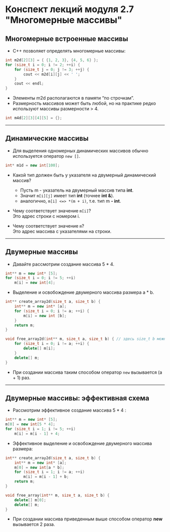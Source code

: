 # Конспект лекций модуля 2.7 "Многомерные массивы"

## Многомерные встроенные массивы

+ C++ позволяет определять многомерные массивы:

```c++
int m2d[2][3] = { {1, 2, 3}, {4, 5, 6} };
for (size_t i = 0; i != 2; ++i) {
    for (size_t j = 0; j != 3; ++j) {
        cout << m2d[i][j] << ' ';
    }
    cout << endl;
}
```

+ Элементы m2d располагаются в памяти “по строчкам”. 
+ Размерность массивов может быть любой, но на практике редко используют массивы размерности > 4.  

```c++
int m4d[2][3][4][5] = {};
```

***

## Динамические массивы

+ Для выделения одномерных динамических массивов
  обычно используется оператор `new []`.

```c++
int* m1d = new int[100];
```

+ Какой тип должен быть у указателя на двумерный динамический массив?
  + Пусть m - указатель на двумерный массив типа **int**. 
  + Значит `m[i][j]` имеет тип **int** (точнее **int &**).
  + аналогично, `m[i] <=> *(m + i)`, т.е. тип m **- **int****.

+ Чему соответствует значение `m[i]`?  
  Это адрес строки с номером i. 
+ Чему соответствует значение `m`?  
  Это адрес массива с указателями на строки.

***

## Двумерные массивы

+ Давайте рассмотрим создание массива 5 * 4.

```c++
int** m = new int* [5];
for (size_t i = 0; i != 5; ++i)
    m[i] = new int[4];
```

+ Выделение и освобождение двумерного массива размера a * b.

```c++
int** create_array2d(size_t a, size_t b) {
    int** m = new int* [a];
    for (size_t i = 0; i != a; ++i) {
        m[i] = new int [b];
    }
    return m;
}

void free_array2d(int** m, size_t a, size_t b) { // здесь size_t b можно не указывать
    for (size_t i = 0; i != a; ++i) {
        delete[] m[i];
    }
    delete[] m;
}
```

+ При создании массива таким способом оператор `new` вызывается (a + 1) раз.

***

## Двумерные массивы: эффективная схема

+ Рассмотрим эффективное создание массива 5 * 4 :

```c++
int** m = new int* [5];
m[0] = new int[5 * 4];
for (size_t i = 1; i != 5; ++i)
    m[i] = m[i - 1] + 4;
```

+ Эффективное выделение и освобождение двумерного массива размера:

```c++
int** create_array2d(size_t a, size_t b) {
    int** m = new int* [a];
    m[0] = new int[a * b];
    for (size_t i = 1; i != a; ++i)
        m[i] = m[i - 1] + b;
    return m;
}

void free_array(int** m, size_t a, size_t b) {
    delete[] m[0];
    delete[] m;
}
```

+ При создании массива приведенным выше способом оператор **new** вызывается 2 раза. 
